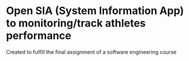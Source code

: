# Open SIA (System Information App) to monitoring/track athletes performance
Created to fulfill the final assignment of a software engineering course
